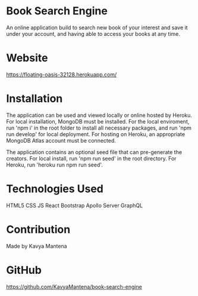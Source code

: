 # Book Search Engine

An online application build to search new book of your interest and save it under your account, and having able to access your books at any time.

# Website

https://floating-oasis-32128.herokuapp.com/

# Installation

The application can be used and viewed locally or online hosted by Heroku. For local installation, MongoDB must be installed. For the local enviroment, run 'npm i' in the root folder to install all necessary packages, and run 'npm run develop' for local deployment. For hosting on Heroku, an appropriate MongoDB Atlas account must be connected.

The application contains an optional seed file that can pre-generate the creators. For local install, run 'npm run seed' in the root directory. For Heroku, run 'heroku run npm run seed'.

# Technologies Used

HTML5
CSS
JS
React
Bootstrap
Apollo Server
GraphQL

# Contribution

Made by Kavya Mantena

# GitHub

https://github.com/KavyaMantena/book-search-engine
